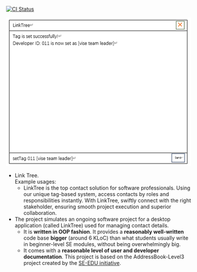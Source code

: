[![CI Status](https://github.com/AY2324S1-CS2103T-W11-4/tp/workflows/Java%20CI/badge.svg)](https://github.com/AY2324S1-CS2103T-W11-4/tp/actions)

![Ui](docs/images/Ui.png)

* Link Tree.<br>
  Example usages:
  * LinkTree is the top contact solution for software professionals. Using our unique tag-based system, access contacts by roles and responsibilities instantly. With LinkTree, swiftly connect with the right stakeholder, ensuring smooth project execution and superior collaboration.
* The project simulates an ongoing software project for a desktop application (called LinkTree) used for managing contact details.
  * It is **written in OOP fashion**. It provides a **reasonably well-written** code base **bigger** (around 6 KLoC) than what students usually write in beginner-level SE modules, without being overwhelmingly big.
  * It comes with a **reasonable level of user and developer documentation**.
This project is based on the AddressBook-Level3 project created by the [SE-EDU initiative](https://se-education.org).
